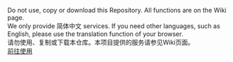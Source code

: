 Do not use, copy or download this Repository. All functions are on the Wiki page.  
We only provide 简体中文 services. If you need other languages, such as English, please use the translation function of your browser.   
请勿使用、复制或下载本仓库。本项目提供的服务请参见Wiki页面。  
[前往使用](./../wiki)<br/>
